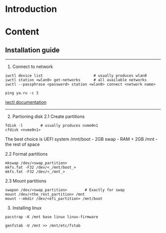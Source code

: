 # Introduction

# Content


## Installation guide

---
1. Connect to network
```console
iwctl device list                       # usually produces wlan0
iwctl station <wlan0> get-networks      # all available networks
iwctl --passphrase <password> station <wlan0> connect <network name>

ping ya.ru -c 3
```
[iwctl documentation](https://wiki.archlinux.org/title/iwd)

---
2. Partioning disk
2.1 Create partitions
```console
fdisk -l        # usually produces nvme0n1
cfdisk <nvme0n1>
```

The best choice is UEFI system
/mnt/boot - 2GB
swap - RAM + 2GB
/mnt - the rest of space

2.2 Format partitions
```console
mkswap /dev/<swap_partition>
mkfs.fat -F32 /dev/<_/mnt/boot_>
mkfs.fat -F32 /dev/<_/mnt_>
```

2.3 Mount partitions
```console
swapon /dev/<swap_partition>        # Exactly for swap
mount /dev/<the_rest_partition> /mnt
mount --mkdir /dev/<efi_partition> /mnt/boot
```

3. Installing linux
```console
pacstrap -K /mnt base linux linux-firmware

genfstab -U /mnt >> /mnt/etc/fstab
```